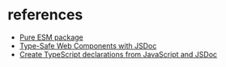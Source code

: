 # references

- [Pure ESM package](https://gist.github.com/sindresorhus/a39789f98801d908bbc7ff3ecc99d99c)
- [Type-Safe Web Components with JSDoc](https://dev.to/dakmor/type-safe-web-components-with-jsdoc-4icfc)
- [Create TypeScript declarations from JavaScript and JSDoc](https://humanwhocodes.com/snippets/2020/10/create-typescript-declarations-from-javascript-jsdoc/)